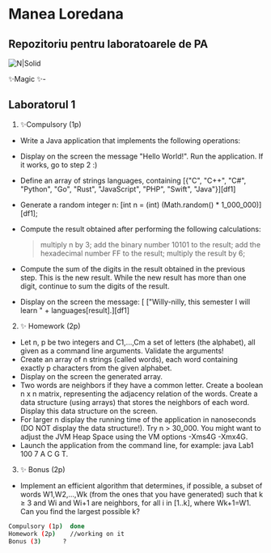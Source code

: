 # Manea Loredana
## Repozitoriu pentru laboratoarele de PA

![N|Solid](https://lh3.googleusercontent.com/-RyBB3bk5wIU/VbKcgTgAtvI/AAAAAAAAAo4/kzoZdpBFsI8/s400/txpsspolhjjxxprskstgkxxlvklgutxl.png)




✨Magic ✨- 

## Laboratorul 1
1. ✨Compulsory (1p)
- Write a Java application that implements the following operations:
- Display on the screen the message "Hello World!". Run the application. If it works, go to step 2 :)
- Define an array of strings languages, containing [{"C", "C++", "C#", "Python", "Go", "Rust", "JavaScript", "PHP", "Swift", "Java"}][df1]
- Generate a random integer n: [int n = (int) (Math.random() * 1_000_000)][df1];
- Compute the result obtained after performing the following calculations:

  >multiply n by 3;
  >add the binary number 10101 to the result;
  >add the hexadecimal number FF to the result;
  >multiply the result by 6;
  >
- Compute the sum of the digits in the result obtained in the previous step. This is the new result. While the new result has more than one digit, continue to sum the digits of the result.
- Display on the screen the message: [  ["Willy-nilly, this semester I will learn " + languages[result].][df1]

2. ✨ Homework (2p)
- Let n, p be two integers and C1,...,Cm a set of letters (the alphabet), all given as a command line arguments. Validate the arguments!
- Create an array of n strings (called words), each word containing exactly p characters from the given alphabet.
- Display on the screen the generated array.
- Two words are neighbors if they have a common letter.
Create a boolean n x n matrix, representing the adjacency relation of the words.
Create a data structure (using arrays) that stores the neighbors of each word. Display this data structure on the screen.
- For larger n display the running time of the application in nanoseconds (DO NOT display the data structure!). Try n > 30_000. You might want to adjust the JVM Heap Space using the VM options -Xms4G -Xmx4G.
- Launch the application from the command line, for example: java Lab1 100 7 A C G T.


3. ✨ Bonus (2p)
- Implement an efficient algorithm that determines, if possible, a subset of words W1,W2,...,Wk (from the ones that you have generated) such that k ≥ 3 and Wi and Wi+1 are neighbors, for all i in [1..k], where Wk+1=W1.
Can you find the largest possible k?



```sh
Compulsory (1p)  done
Homework (2p)    //working on it
Bonus (3)      ?
```





